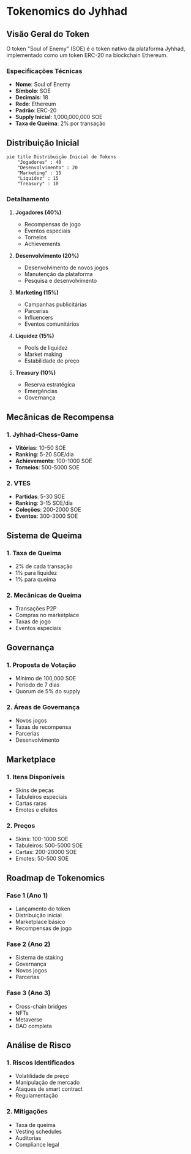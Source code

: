 # Tokenomics do Jyhhad

## Visão Geral do Token

O token "Soul of Enemy" (SOE) é o token nativo da plataforma Jyhhad, implementado como um token ERC-20 na blockchain Ethereum.

### Especificações Técnicas
- **Nome**: Soul of Enemy
- **Símbolo**: SOE
- **Decimais**: 18
- **Rede**: Ethereum
- **Padrão**: ERC-20
- **Supply Inicial**: 1,000,000,000 SOE
- **Taxa de Queima**: 2% por transação

## Distribuição Inicial

```mermaid
pie title Distribuição Inicial de Tokens
    "Jogadores" : 40
    "Desenvolvimento" : 20
    "Marketing" : 15
    "Liquidez" : 15
    "Treasury" : 10
```

### Detalhamento
1. **Jogadores (40%)**
   - Recompensas de jogo
   - Eventos especiais
   - Torneios
   - Achievements

2. **Desenvolvimento (20%)**
   - Desenvolvimento de novos jogos
   - Manutenção da plataforma
   - Pesquisa e desenvolvimento

3. **Marketing (15%)**
   - Campanhas publicitárias
   - Parcerias
   - Influencers
   - Eventos comunitários

4. **Liquidez (15%)**
   - Pools de liquidez
   - Market making
   - Estabilidade de preço

5. **Treasury (10%)**
   - Reserva estratégica
   - Emergências
   - Governança

## Mecânicas de Recompensa

### 1. Jyhhad-Chess-Game
- **Vitórias**: 10-50 SOE
- **Ranking**: 5-20 SOE/dia
- **Achievements**: 100-1000 SOE
- **Torneios**: 500-5000 SOE

### 2. VTES
- **Partidas**: 5-30 SOE
- **Ranking**: 3-15 SOE/dia
- **Coleções**: 200-2000 SOE
- **Eventos**: 300-3000 SOE

## Sistema de Queima

### 1. Taxa de Queima
- 2% de cada transação
- 1% para liquidez
- 1% para queima

### 2. Mecânicas de Queima
- Transações P2P
- Compras no marketplace
- Taxas de jogo
- Eventos especiais

## Governança

### 1. Proposta de Votação
- Mínimo de 100,000 SOE
- Período de 7 dias
- Quorum de 5% do supply

### 2. Áreas de Governança
- Novos jogos
- Taxas de recompensa
- Parcerias
- Desenvolvimento

## Marketplace

### 1. Itens Disponíveis
- Skins de peças
- Tabuleiros especiais
- Cartas raras
- Emotes e efeitos

### 2. Preços
- Skins: 100-1000 SOE
- Tabuleiros: 500-5000 SOE
- Cartas: 200-20000 SOE
- Emotes: 50-500 SOE

## Roadmap de Tokenomics

### Fase 1 (Ano 1)
- Lançamento do token
- Distribuição inicial
- Marketplace básico
- Recompensas de jogo

### Fase 2 (Ano 2)
- Sistema de staking
- Governança
- Novos jogos
- Parcerias

### Fase 3 (Ano 3)
- Cross-chain bridges
- NFTs
- Metaverse
- DAO completa

## Análise de Risco

### 1. Riscos Identificados
- Volatilidade de preço
- Manipulação de mercado
- Ataques de smart contract
- Regulamentação

### 2. Mitigações
- Taxa de queima
- Vesting schedules
- Auditorias
- Compliance legal 